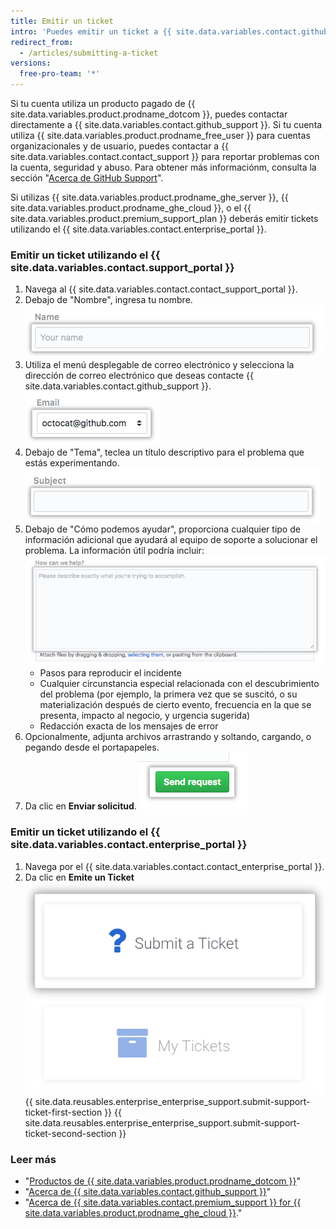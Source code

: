 ```yaml
---
title: Emitir un ticket
intro: 'Puedes emitir un ticket a {{ site.data.variables.contact.github_support }} utilizando el portal de soporte.'
redirect_from:
  - /articles/submitting-a-ticket
versions:
  free-pro-team: '*'
---
```


Si tu cuenta utiliza un producto pagado de {{ site.data.variables.product.prodname_dotcom }}, puedes contactar directamente a {{ site.data.variables.contact.github_support }}. Si tu cuenta utiliza {{ site.data.variables.product.prodname_free_user }} para cuentas organizacionales y de usuario, puedes contactar a {{ site.data.variables.contact.contact_support }} para reportar problemas con la cuenta, seguridad y abuso. Para obtener más informaciónm, consulta la sección "[Acerca de GitHub Support](/github/working-with-github-support/about-github-support)".

Si utilizas {{ site.data.variables.product.prodname_ghe_server }}, {{ site.data.variables.product.prodname_ghe_cloud }}, o el {{ site.data.variables.product.premium_support_plan }} deberás emitir tickets utilizando el {{ site.data.variables.contact.enterprise_portal }}.

### Emitir un ticket utilizando el {{ site.data.variables.contact.support_portal }}

1. Navega al {{ site.data.variables.contact.contact_support_portal }}.
2. Debajo de "Nombre", ingresa tu nombre. ![Campo de nombre](/assets/images/help/support/name-field.png)
3. Utiliza el menú desplegable de correo electrónico y selecciona la dirección de correo electrónico que deseas contacte {{ site.data.variables.contact.github_support }}.![Campo de correo electrónico](/assets/images/help/support/email-field.png)
4. Debajo de "Tema", teclea un título descriptivo para el problema que estás experimentando. ![Campo de asuto](/assets/images/help/support/subject-field.png)
5. Debajo de "Cómo podemos ayudar", proporciona cualquier tipo de información adicional que ayudará al equipo de soporte a solucionar el problema. La información útil podría incluir: ![Campo de cómo podemos ayudar](/assets/images/help/support/how-can-we-help-field.png)
    - Pasos para reproducir el incidente
    - Cualquier circunstancia especial relacionada con el descubrimiento del problema (por ejemplo, la primera vez que se suscitó, o su materialización después de cierto evento, frecuencia en la que se presenta, impacto al negocio, y urgencia sugerida)
    - Redacción exacta de los mensajes de error
6. Opcionalmente, adjunta archivos arrastrando y soltando, cargando, o pegando desde el portapapeles.
7. Da clic en **Enviar solicitud**. ![Botón de eenviar solicitud](/assets/images/help/support/send-request-button.png)

### Emitir un ticket utilizando el {{ site.data.variables.contact.enterprise_portal }}

1. Navega por el {{ site.data.variables.contact.contact_enterprise_portal }}.
5. Da clic en **Emite un Ticket** ![Emite un ticket al equipo de Soporte Empresarial](/assets/images/enterprise/support/submit-ticket-button.png)
{{ site.data.reusables.enterprise_enterprise_support.submit-support-ticket-first-section }}
{{ site.data.reusables.enterprise_enterprise_support.submit-support-ticket-second-section }}

### Leer más
- "[Productos de {{ site.data.variables.product.prodname_dotcom }}](/github/getting-started-with-github/githubs-products)"
- "[Acerca de {{ site.data.variables.contact.github_support }}](/articles/about-github-support)"
- "[Acerca de {{ site.data.variables.contact.premium_support }} for {{ site.data.variables.product.prodname_ghe_cloud }}](/articles/about-github-premium-support-for-github-enterprise-cloud)."
